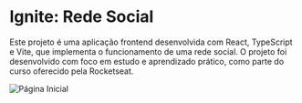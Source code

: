 # Ignite: Rede Social
Este projeto é uma aplicação frontend desenvolvida com React, TypeScript e Vite, que implementa o funcionamento de uma rede social. O projeto foi desenvolvido com foco em estudo e aprendizado prático, como parte do curso oferecido pela Rocketseat.

![Página Inicial](./src/assets/1.1.png)